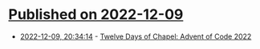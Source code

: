 # [Published on 2022-12-09](index.md)

* [2022-12-09, 20:34:14](https://lobste.rs/s/iosfqd/twelve_days_chapel_advent_code_2022) - [Twelve Days of Chapel: Advent of Code 2022](https://chapel-lang.org/blog/posts/aoc2022-day00-intro/)
